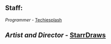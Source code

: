 ## Staff:
*Programmer* - [Techiesplash](https://github.com/Techiesplash)

*Artist and Director* - [StarrDraws](https://github.com/StarrDraws)
---

